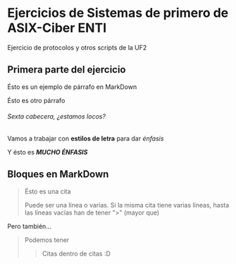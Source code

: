 # Ejercicios de Sistemas de primero de ASIX-Ciber ENTI

Ejercicio de protocolos y otros scripts de la UF2

## Primera parte del ejercicio

Ésto es un ejemplo de párrafo en MarkDown

Ésto es otro párrafo

###### Sexta cabecera, ¿estamos locos?

Vamos a trabajar con **estilos de letra** para dar *énfasis*

Y ésto es ***MUCHO ÉNFASIS***

## Bloques en MarkDown
> Ésto es una cita
>
> Puede ser una línea o varias. Si la misma cita tiene varias líneas, hasta las líneas vacías han de tener ">" (mayor que)

Pero también...

> Podemos tener
>> Citas dentro de citas :D
